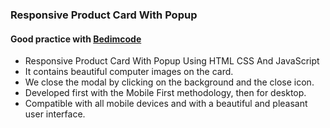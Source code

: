 ### Responsive Product Card With Popup

#### Good practice with [Bedimcode](https://www.youtube.com/@Bedimcode) 

* Responsive Product Card With Popup Using HTML CSS And JavaScript
* It contains beautiful computer images on the card.
* We close the modal by clicking on the background and the close icon.
* Developed first with the Mobile First methodology, then for desktop.
* Compatible with all mobile devices and with a beautiful and pleasant user interface.